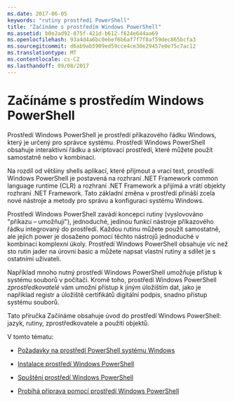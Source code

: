 ```yaml
---
ms.date: 2017-06-05
keywords: "rutiny prostředí PowerShell"
title: "Začínáme s prostředím Windows PowerShell"
ms.assetid: b0e2ad92-875f-421d-b612-f624e644aa69
ms.openlocfilehash: 93a4d4a6bc0ebef6b6af7f7f8af59dec865bcfa3
ms.sourcegitcommit: d6ab9ab5909ed59cce4ce30e29457e0e75c7ac12
ms.translationtype: MT
ms.contentlocale: cs-CZ
ms.lasthandoff: 09/08/2017
---
```

# <a name="getting-started-with-windows-powershell"></a>Začínáme s prostředím Windows PowerShell
Prostředí Windows PowerShell je prostředí příkazového řádku Windows, který je určený pro správce systému. Prostředí Windows PowerShell obsahuje interaktivní řádku a skriptovací prostředí, které můžete použít samostatně nebo v kombinaci.

Na rozdíl od většiny shells aplikací, které přijmout a vrací text, prostředí Windows PowerShell je postavená na rozhraní .NET Framework common language runtime (CLR) a rozhraní .NET Framework a přijímá a vrátí objekty rozhraní .NET Framework. Tato základní změna v prostředí přináší zcela nové nástroje a metody pro správu a konfiguraci systému Windows.

Prostředí Windows PowerShell zavádí koncepci rutiny (vyslovováno "příkazu – umožňují"), jednoduché, jedinou funkcí nástroje příkazového řádku integrovaný do prostředí. Každou rutinu můžete použít samostatně, ale jejich power je dosaženo pomocí těchto nástrojů jednoduché v kombinaci komplexní úkoly. Prostředí Windows PowerShell obsahuje víc než sto rutin jader na úrovni basic a můžete napsat vlastní rutiny a sdílet je s ostatními uživateli.

Například mnoho nutný prostředí Windows PowerShell umožňuje přístup k systému souborů v počítači. Kromě toho, prostředí Windows PowerShell *zprostředkovatelé* vám umožní přístup k jiným úložištím dat, jako je například registr a úložiště certifikátů digitální podpis, snadno přístup systému souborů.

Tato příručka Začínáme obsahuje úvod do prostředí Windows PowerShell: jazyk, rutiny, zprostředkovatele a použití objektů.

V tomto tématu:

- [Požadavky na prostředí PowerShell systému Windows](../setup/Windows-PowerShell-System-Requirements.md)

- [Instalace prostředí Windows PowerShell](../setup/Installing-Windows-PowerShell.md)

- [Spuštění prostředí Windows PowerShell](../setup/Starting-Windows-PowerShell.md)

- [Probíhá příprava pomocí prostředí Windows PowerShell](Getting-Ready-to-Use-Windows-PowerShell.md)

